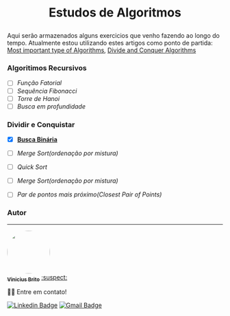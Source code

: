 # <p style='text-align:center'>Estudos de Algoritmos</p>
Aqui serão armazenados alguns exercicios que venho fazendo ao longo do tempo.
Atualmente estou utilizando estes artigos como ponto de partida: [Most important type of Algorithms](https://www.geeksforgeeks.org/most-important-type-of-algorithms/), [Divide and Conquer Algorithms](https://medium.com/cracking-the-data-science-interview/divide-and-conquer-algorithms-b135681d08fc)

### Algoritimos Recursivos
-  [ ] *Função Fatorial*
-  [ ] *Sequência Fibonacci*
-  [ ] *Torre de Hanoi*
-  [ ] *Busca em profundidade*
### Dividir e Conquistar
- [x] **[Busca Binária](/DivisaoConquista/buscaBinaria.js)**
- [ ] *Merge Sort(ordenação por mistura)*
- [ ] *Quick Sort*
- [ ] *Merge Sort(ordenação por mistura)*
- [ ] *Par de pontos mais próximo(Closest Pair of Points)*



### Autor
---
<a href="https://github.com/Vinicius-Brito-Costa/">
 <img style="border-radius: 50%;overflow:hidden" src="https://github.com/Vinicius-Brito-Costa.png" width="100px;" alt=""/>
 <br />
 <sub><b>Vinicius Brito</b></sub></a> <a href="#" title="Futuro Portifólio">:suspect:</a>


👋🏽 Entre em contato!

[![Linkedin Badge](https://img.shields.io/badge/-Vinicius-blue?style=flat-square&logo=Linkedin&logoColor=white&link=https://www.linkedin.com/in/vinicius-brito-costa-150b9b158/)](https://www.linkedin.com/in/vinicius-brito-costa-150b9b158/) [![Gmail Badge](https://img.shields.io/badge/-viniciusbc46@hotmail.com-0078D4?style=flat-square&logo=microsoft-outlook&logoColor=white&link=mailto:viniciusbc46@hotmail.com)](mailto:viniciusbc46@hotmail.com)